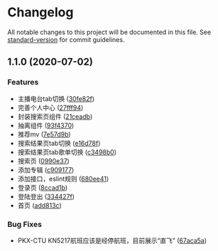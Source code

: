 # Changelog

All notable changes to this project will be documented in this file. See [standard-version](https://github.com/conventional-changelog/standard-version) for commit guidelines.

## 1.1.0 (2020-07-02)


### Features

* 主播电台tab切换 ([30fe82f](https://github.com/wangs1203/miniprogram_for_music/commit/30fe82f5a97f9e544a44000c3755ef9a7f1f8e64))
* 完善个人中心 ([27fff94](https://github.com/wangs1203/miniprogram_for_music/commit/27fff94c1b3fe3c434ab2ca1b028b2a19b306a60))
* 封装搜索页组件 ([21ceadb](https://github.com/wangs1203/miniprogram_for_music/commit/21ceadb9a91ffa42e46a17174cae6b5d77031f37))
* 抽离组件 ([93f4370](https://github.com/wangs1203/miniprogram_for_music/commit/93f43705f8124f679f9fb9b3d6f7c0f07c8c0e64))
* 推荐mv ([7e57d9b](https://github.com/wangs1203/miniprogram_for_music/commit/7e57d9b7f019217553d10b5d7571989fae2b13db))
* 搜索结果页tab切换 ([e16d78f](https://github.com/wangs1203/miniprogram_for_music/commit/e16d78fcb6f25c2e69cc21d109a43bc495a3bd85))
* 搜索结果页tab歌单切换 ([c3498b0](https://github.com/wangs1203/miniprogram_for_music/commit/c3498b0d2efbac8362a1735480e928084a7de812))
* 搜索页 ([0990e37](https://github.com/wangs1203/miniprogram_for_music/commit/0990e376d550fa973ab83924bdf66e8c8c93bb5a))
* 添加专辑 ([c909177](https://github.com/wangs1203/miniprogram_for_music/commit/c909177412ed1547bff3231ed302a920da7a9d0d))
* 添加接口，eslint规则 ([680ee41](https://github.com/wangs1203/miniprogram_for_music/commit/680ee412684b707ad2da558d9d3e9f4fe0e7636a))
* 登录页 ([8ccad1b](https://github.com/wangs1203/miniprogram_for_music/commit/8ccad1b80573b8c4516e1cf7f0ed62d83a32d4af))
* 登陆登出 ([334427f](https://github.com/wangs1203/miniprogram_for_music/commit/334427fe66e1590a9b48f94bfd750d0cada05527))
* 首页 ([add813c](https://github.com/wangs1203/miniprogram_for_music/commit/add813c2e9b5c6bb7d78257f0c0908c4d6765e2c))


### Bug Fixes

* PKX-CTU KN5217航班应该是经停航班，目前展示“直飞” ([67aca5a](https://github.com/wangs1203/miniprogram_for_music/commit/67aca5ad8276969b753c26a5a5d38b754edeabc6))
